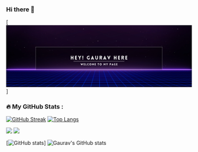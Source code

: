 ### Hi there 👋

<!--
**GaurKS/GaurKS** is a ✨ _special_ ✨ repository because its `README.md` (this file) appears on your GitHub profile.

Here are some ideas to get you started:

- 🔭 I’m currently working on ...
- 🌱 I’m currently learning ...
- 👯 I’m looking to collaborate on ...
- 🤔 I’m looking for help with ...
- 💬 Ask me about ...
- 📫 How to reach me: ...
- 😄 Pronouns: ...
- ⚡ Fun fact: ...
-->

<!-- <div align="center">
  <img src="./header.png" width="600" height="300"/>
</div> -->

[![Social banner for RankJay](https://github.com/GaurKS/GaurKS/raw/main/Header.png)]

### :fire: My GitHub Stats :
[![GitHub Streak](http://github-readme-streak-stats.herokuapp.com?user=GaurKS&count-private=true&theme=highcontrast&hide_border=true&date_format=M%20j%5B%2C%20Y%5D)](https://git.io/streak-stats)
[![Top Langs](https://github-readme-stats.vercel.app/api/top-langs/?username=GaurKS&layout=compact&theme=vision-friendly-dark&count-private=true)](https://github.com/anuraghazra/github-readme-stats)

![](https://visitor-badge.laobi.icu/badge?page_id=CharalambosIoannou.CharalambosIoannou)
![](https://komarev.com/ghpvc/?username=GaurKS)

[![GitHub stats](https://github-readme-stats.vercel.app/api?username=GaurKS&count-private=true)]
![Gaurav's GitHub stats](https://github-readme-stats.vercel.app/api?username=GaurKS&count_private=true)

